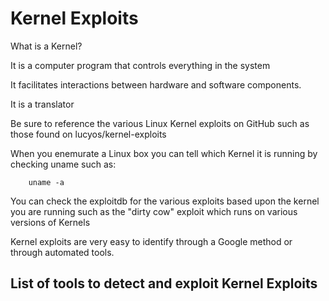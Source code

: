 # Kernel Exploits

What is a Kernel?

It is a computer program that controls everything in the system

It facilitates interactions between hardware and software components.

It is a translator

Be sure to reference the various Linux Kernel exploits on GitHub such as those found on lucyos/kernel-exploits

When you enemurate a Linux box you can tell which Kernel it is running by checking uname such as:

```
    uname -a
```

You can check the exploitdb for the various exploits based upon the kernel you are running such as the "dirty cow" exploit which runs on various versions of Kernels

Kernel exploits are very easy to identify through a Google method or through automated tools.

## List of tools to detect and exploit Kernel Exploits